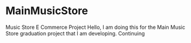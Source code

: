 # MainMusicStore
Music Store E Commerce Project
Hello, I am doing this for the Main Music Store graduation project that I am developing. Continuing



